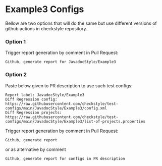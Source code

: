 # Example3 Configs

Bellow are two options that will do the same but use different versions
of github actions in checkstyle repository.


### Option 1
Trigger report generation by comment in Pull Request:
```
Github, generate report for JavadocStyle/Example3
```

### Option 2

Paste below given to PR description to use such test configs:
```
Report label: JavadocStyle/Example3
Diff Regression config: https://raw.githubusercontent.com/checkstyle/test-configs/main/JavadocStyle/Example3/config.xml
Diff Regression projects: https://raw.githubusercontent.com/checkstyle/test-configs/main/JavadocStyle/Example3/list-of-projects.properties
```

Trigger report generation by comment in Pull Request:
```
Github, generate report
```
or as alternative by comment
```
Github, generate report for configs in PR description
```
